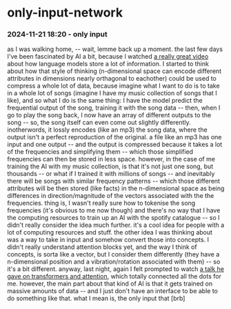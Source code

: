 # only-input-network

### 2024-11-21 18:20 - only input

as I was walking home, -- wait, lemme back up a moment. the last few days I've been fascinated by AI a bit, because I watched [a really great video](https://www.youtube.com/watch?v=9-Jl0dxWQs8) about how language models store a lot of information. I started to think about how that style of thinking (n-dimensional space can encode different attributes in dimensions nearly orthagonal to eachother) could be used to compress a whole lot of data, because imagine what I want to do is to take in a whole lot of songs (imagine I have my music collection of songs that I like), and so what I do is the same thing: I have the model predict the frequential output of the song, training it with the song data -- then, when I go to play the song back, I now have an array of different outputs to the song -- so, the song itself can even come out slightly differently. inotherwords, it lossly encodes (like an mp3) the song data, where the output isn't a perfect reproduction of the original. a file like an mp3 has one input and one output -- and the output is compressed because it takes a lot of the frequencies and simplifying them -- which those simplified frequencies can then be stored in less space. however, in the case of me training the AI with my music collection, is that it's not just one song, but thousands -- or what if I trained it with millions of songs -- and inevitably there will be songs with similar frequency patterns -- which those different attributes will be then stored (like facts) in the n-dimensional space as being differences in direction/magnitude of the vectors associated with the the frequencies. thing is, I wasn't really sure how to tokenise the song frequencies (it's obvious to me now though) and there's no way that I have the computing resources to train up an AI with the spotify catalogue -- so I didn't really consider the idea much further. it's a cool idea for people with a lot of computing resources and stuff.
the other idea I was thinking about was a way to take in input and somehow convert those into concepts. I didn't really understand attention blocks yet, and the way I think of concepts, is sorta like a vector, but I consider them differently (they have a n-dimensional position and a vibration/rotation associated with them) -- so it's a bit different. anyway, last night, again I felt prompted to watch [a talk he gave on transformers and attention](https://www.youtube.com/watch?v=KJtZARuO3JY), which totally connected all the dots for me. however, the main part about that kind of AI is that it gets trained on massive amounts of data -- and I just don't have an interface to be able to do something like that. what I mean is, the only input that [brb]
